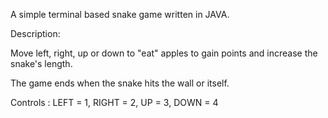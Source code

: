 A simple terminal based snake game written in JAVA. 

Description:

Move left, right, up or down to "eat" apples to gain points and increase the snake's length.

The game ends when the snake hits the wall or itself.

Controls :
LEFT = 1, RIGHT = 2, UP = 3, DOWN = 4
